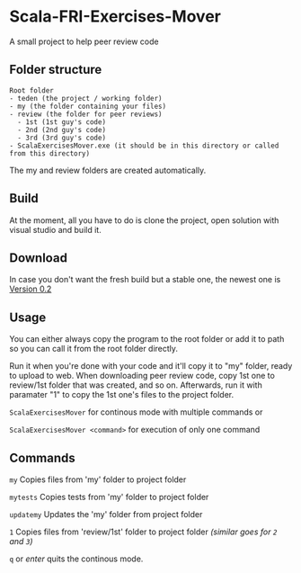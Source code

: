 # Scala-FRI-Exercises-Mover
A small project to help peer review code

## Folder structure
```
Root folder
- teden (the project / working folder)
- my (the folder containing your files)
- review (the folder for peer reviews)
  - 1st (1st guy's code)
  - 2nd (2nd guy's code)
  - 3rd (3rd guy's code)
- ScalaExercisesMover.exe (it should be in this directory or called from this directory)
```
The my and review folders are created automatically.

## Build
At the moment, all you have to do is clone the project, open solution with visual studio and build it.

## Download
In case you don't want the fresh build but a stable one, the newest one is
[Version 0.2](https://1drv.ms/u/s!AkCEKraqlagYg4Z0RS-ZtRVTtepbFQ)

## Usage
You can either always copy the program to the root folder or add it to path so you can call it from the root folder directly.

Run it when you're done with your code and it'll copy it to "my" folder, ready to upload to web.
When downloading peer review code, copy 1st one to review/1st folder that was created, and so on.
Afterwards, run it with paramater "1" to copy the 1st one's files to the project folder.

`ScalaExercisesMover` for continous mode with multiple commands or

`ScalaExercisesMover <command>` for execution of only one command

## Commands
`my` Copies files from 'my' folder to project folder

`mytests` Copies tests from 'my' folder to project folder

`updatemy` Updates the 'my' folder from project folder

`1` Copies files from 'review/1st' folder to project folder
_(similar goes for `2` and `3`)_

`q` or _enter_ quits the continous mode.

